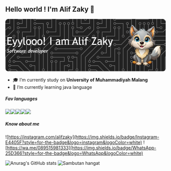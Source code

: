 ## Hello world ! I'm Alif Zaky 👋

![Header](<img/github-header-image%20(1).png>)

<!--
**Alifzaky/Alifzaky** is a ✨ _special_ ✨ repository because its `README.md` (this file) appears on your GitHub profile.

Here are some ideas to get you started:

- 🔭 I’m currently working on ...
- 🌱 I’m currently learning ...
- 👯 I’m looking to collaborate on ...
- 🤔 I’m looking for help with ...
- 💬 Ask me about ...
- 📫 How to reach me: ...
- 😄 Pronouns: ...
- ⚡ Fun fact: ...
-->

- 🎓 I’m currently study on **University of Muhammadiyah Malang**
- 🌱 I’m currently learning java language

##### Fav languages

<img src="https://img.shields.io/badge/HTML5-E34F26?style=for-the-badge&logo=html5&logoColor=white" /><img src="https://img.shields.io/badge/CSS3-1572B6?style=for-the-badge&logo=css3&logoColor=white" /><img src="https://img.shields.io/badge/PHP-777BB4?style=for-the-badge&logo=php&logoColor=white" /><img src="https://img.shields.io/badge/Laravel-FF2D20?style=for-the-badge&logo=laravel&logoColor=white" /><img src="https://img.shields.io/badge/MySQL-005C84?style=for-the-badge&logo=mysql&logoColor=white" />

##### Know about me

![https://instagram.com/alifzaky](https://img.shields.io/badge/Instagram-E4405F?style=for-the-badge&logo=instagram&logoColor=white) ![https://wa.me/089515981333](https://img.shields.io/badge/WhatsApp-25D366?style=for-the-badge&logo=WhatsApp&logoColor=white)

![Anurag's GitHub stats](https://github-readme-stats.vercel.app/api?username=alifzaky&show_icons=true&theme=tokyonight)
![Sambutan hangat](img/github-header1.gif)
